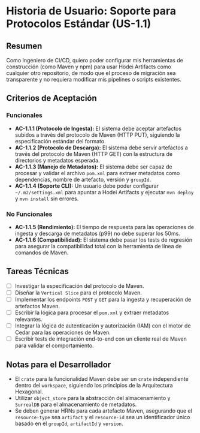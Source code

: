 # Historia de Usuario: Soporte para Protocolos Estándar (US-1.1)

## Resumen
Como Ingeniero de CI/CD, quiero poder configurar mis herramientas de construcción (como Maven y npm) para usar Hodei Artifacts como cualquier otro repositorio, de modo que el proceso de migración sea transparente y no requiera modificar mis pipelines o scripts existentes.

## Criterios de Aceptación

### Funcionales
* **AC-1.1.1 (Protocolo de Ingesta):** El sistema debe aceptar artefactos subidos a través del protocolo de Maven (HTTP PUT), siguiendo la especificación estándar del formato.
* **AC-1.1.2 (Protocolo de Descarga):** El sistema debe servir artefactos a través del protocolo de Maven (HTTP GET) con la estructura de directorios y metadatos esperada.
* **AC-1.1.3 (Manejo de Metadatos):** El sistema debe ser capaz de procesar y validar el archivo `pom.xml` para extraer metadatos como dependencias, nombre de artefacto, versión y `groupId`.
* **AC-1.1.4 (Soporte CLI):** Un usuario debe poder configurar `~/.m2/settings.xml` para apuntar a Hodei Artifacts y ejecutar `mvn deploy` y `mvn install` sin errores.

### No Funcionales
* **AC-1.1.5 (Rendimiento):** El tiempo de respuesta para las operaciones de ingesta y descarga de metadatos (p99) no debe superar los 50ms.
* **AC-1.1.6 (Compatibilidad):** El sistema debe pasar los tests de regresión para asegurar la compatibilidad total con la herramienta de línea de comandos de Maven.

## Tareas Técnicas
* [ ] Investigar la especificación del protocolo de Maven.
* [ ] Diseñar la `Vertical Slice` para el protocolo Maven.
* [ ] Implementar los endpoints `POST` y `GET` para la ingesta y recuperación de artefactos Maven.
* [ ] Escribir la lógica para procesar el `pom.xml` y extraer metadatos relevantes.
* [ ] Integrar la lógica de autenticación y autorización (IAM) con el motor de Cedar para las operaciones de Maven.
* [ ] Escribir tests de integración end-to-end con un cliente real de Maven para validar el comportamiento.

## Notas para el Desarrollador
* El `crate` para la funcionalidad Maven debe ser un `crate` independiente dentro del `workspace`, siguiendo los principios de la Arquitectura Hexagonal.
* Utilizar `object_store` para la abstracción del almacenamiento y `SurrealDB` para el almacenamiento de metadatos.
* Se deben generar HRNs para cada artefacto Maven, asegurando que el `resource-type` sea `artifact` y el `resource-id` sea un identificador único basado en el `groupId`, `artifactId` y `version`.

